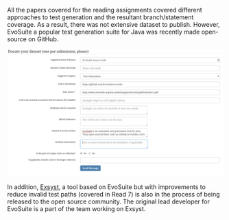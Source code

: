 All the papers covered for the reading assignments covered different approaches to test generation and the resultant branch/statement coverage. As a result, there was not extensive dataset to publish. However, EvoSuite a popular test generation suite for Java was recently made open-source on GitHub.

![EvoSuite](img/evosuite.png)

In addition, [Exsyst](https://www.st.cs.uni-saarland.de/exsyst/), a tool based on EvoSuite but with improvements to reduce invalid test paths (covered in Read 7) is also in the process of being released to the open source community. The original lead developer for EvoSuite is a part of the team working on Exsyst.